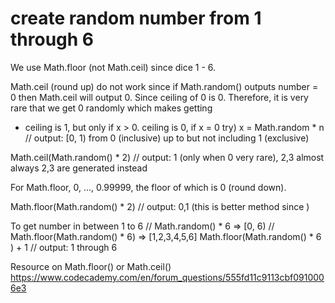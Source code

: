# create random number from 1 through 6

We use Math.floor (not Math.ceil) since dice 1 - 6.

Math.ceil (round up) do not work since if Math.random() outputs number = 0 then Math.ceil will output 0.
Since ceiling of 0 is 0.  Therefore, it is very rare that we get 0 randomly which makes getting
- ceiling is 1, but only if x > 0.  ceiling is 0, if x = 0
try)
x = Math.random * n
// output: [0, 1) from 0 (inclusive) up to but not including 1 (exclusive) 

Math.ceil(Math.random() * 2) 
// output: 1 (only when 0 very rare), 2,3  almost always 2,3 are generated instead 

For Math.floor, 0, ..., 0.99999, the floor of which is 0 (round down).

Math.floor(Math.random() * 2)
// output: 0,1  (this is better method since )

To get number in between 1 to 6
// Math.random() * 6 => [0, 6) 
// Math.floor(Math.random() * 6) => [1,2,3,4,5,6]
Math.floor(Math.random() * 6 ) + 1
// output: 1 through 6

Resource on Math.floor() or Math.ceil()
https://www.codecademy.com/en/forum_questions/555fd11c9113cbf0910006e3
